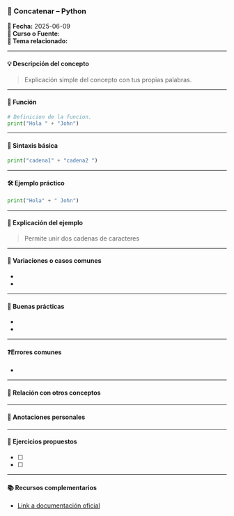 

### 🐍 Concatenar – Python

**📅 Fecha:** 2025-06-09  
**📘 Curso o Fuente:**  
**📍 Tema relacionado:**  

---

#### 💡 Descripción del concepto  
> Explicación simple del concepto con tus propias palabras.

---
#### 🔧 Función  
```python
# Definicion de la funcion. 
print("Hola " + "John")
```

---


#### 📌 Sintaxis básica  
```python
print("cadena1" + "cadena2 ")
```


---

#### 🛠 Ejemplo práctico  
```python
print("Hola" + " John")
```

---

#### 🧠 Explicación del ejemplo  
> Permite unir dos cadenas de caracteres

---

#### 🧪 Variaciones o casos comunes  
-  
-  

---

#### 🧭 Buenas prácticas  
-  
-  

---

#### ❓Errores comunes  
-  

---

#### 🧩 Relación con otros conceptos  
>  

---

#### 📝 Anotaciones personales  
>  

---

#### 🔁 Ejercicios propuestos  
- [ ]  
- [ ]  

---

#### 📚 Recursos complementarios  
- [Link a documentación oficial](https://docs.python.org/3/)
